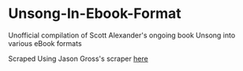 # Unsong-In-Ebook-Format

Unofficial compilation of Scott Alexander's ongoing book Unsong into various eBook formats


Scraped Using Jason Gross's scraper [here](https://github.com/JasonGross/unsong_scraper)
